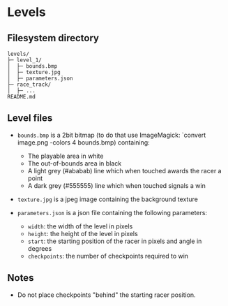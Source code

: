 # Levels

## Filesystem directory

```
levels/
├─ level_1/
│  ├─ bounds.bmp
│  ├─ texture.jpg
│  ├─ parameters.json
├─ race_track/
│  ├─ ...
README.md
```

## Level files

- `bounds.bmp` is a 2bit bitmap (to do that use ImageMagick: `convert image.png -colors 4 bounds.bmp) containing:
  - The playable area in white
  - The out-of-bounds area in black
  - A light grey (#ababab) line which when touched awards the racer a point
  - A dark grey (#555555) line which when touched signals a win

- `texture.jpg` is a jpeg image containing the background texture

- `parameters.json` is a json file containing the following parameters:
  - `width`: the width of the level in pixels
  - `height`: the height of the level in pixels
  - `start`: the starting position of the racer in pixels and angle in degrees
  - `checkpoints`: the number of checkpoints required to win

## Notes

- Do not place checkpoints "behind" the starting racer position.
